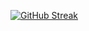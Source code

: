 [![GitHub Streak](https://github-readme-streak-stats.herokuapp.com?user=LiamSwayne&theme=dark&border_radius=10&date_format=M%20j%5B%2C%20Y%5D&card_width=194&background=45%2C000000%2C0B0062&border=00000000&hide_current_streak=true&hide_longest_streak=true)](https://git.io/streak-stats)
